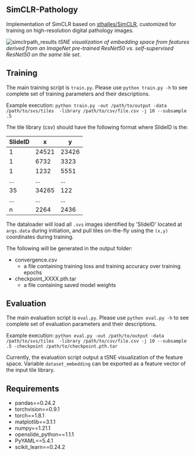 ## SimCLR-Pathology
Implementation of SimCLR based on [sthalles/SimCLR](https://github.com/sthalles/SimCLR), customized for training on high-resolution digital pathology images. 

![simclrpath_results](https://user-images.githubusercontent.com/16584508/128736139-f4fd6ef5-1cd5-4a14-a544-84b55cf9d415.png)
*tSNE visualization of embedding space from features derived from an ImageNet pre-trained ResNet50 vs. self-supervised ResNet50 on the same tile set.*

## Training
The main training script is `train.py`. Please use `python train.py -h` to see complete set of training parameters and their descriptions.

Example execution: `python train.py -out /path/to/output -data /path/to/svs/tiles  -library /path/to/csv/file.csv -j 10 --subsample .5`

The tile library (csv) should have the following format where SlideID is the:

SlideID | x | y 
------------ | ------------- | -------------
1 | 24521 | 23426 
1 | 6732 | 3323 
1 | 1232 | 5551 
... | ... | ... 
35 | 34265 | 122 
... | ... | ... 
n | 2264 | 2436

The dataloader will load all `.svs` images identified by 'SlideID' located at `args.data` during initiation, and pull tiles on-the-fly using the `(x,y)` coordinates during training.

The following will be generated in the output folder:
* convergence.csv
  * a file containing training loss and training accuracy over training epochs
* checkpoint_XXXX.pth.tar
  * a file containing saved model weights

## Evaluation
The main evaluation script is `eval.py`. Please use `python eval.py -h` to see complete set of evaluation parameters and their descriptions.

Example execution: `python eval.py -out /path/to/output -data /path/to/svs/tiles  -library /path/to/csv/file.csv -j 10 --subsample .5 -checkpoint /path/to/checkpoint.pth.tar`

Currently, the evaluation script output a tSNE visualization of the feature space. Variable `dataset_embedding` can be exported as a feature vector of the input tile library.

## Requirements
* pandas==0.24.2
* torchvision==0.9.1
* torch==1.8.1
* matplotlib==3.1.1
* numpy==1.21.1
* openslide_python==1.1.1
* PyYAML==5.4.1
* scikit_learn==0.24.2
